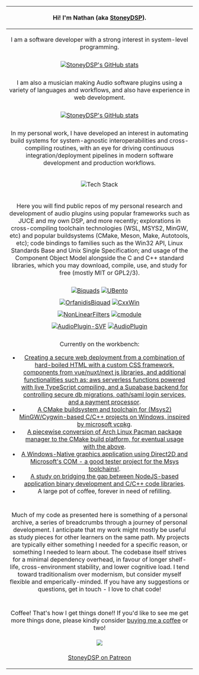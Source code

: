 | <p>Hi! I'm Nathan (aka <a href="https://github.com/StoneyDSP">StoneyDSP</a>).</p>  |
| :-: |
| <p>I am a software developer with a strong interest in system-level programming.</p> |
| |
| [![StoneyDSP's GitHub stats](https://github-readme-stats-two-lime-18.vercel.app/api?username=nathanjhood\&show_icons=true&theme=transparent)](https://github.com/nathanjhood) |
| |
| <p>I am also a musician making Audio software plugins using a variety of languages and workflows, and also have experience in web development.</p> |
| |
| [![StoneyDSP's GitHub stats](https://github-readme-stats-two-lime-18.vercel.app/api/top-langs/?username=nathanjhood\&langs_count=8\&show_icons=true\&theme=transparent\&hide=tex,html)](https://github.com/nathanjhood) |
| |
| <p>In my personal work, I have developed an interest in automating build systems for system-agnostic interoperabilities and cross-compiling routines, with an eye for driving continuous integration/deployment pipelines in modern software development and production workflows.</p> |
| <p align="center"><img src="https://skillicons.dev/icons?i=cpp,c,cmake,js,ts,html,css,nodejs&perline=4" alt="Tech Stack" /></p> |
| <p>Here you will find public repos of my personal research and development of audio plugins using popular frameworks such as JUCE and my own DSP, and more recently; explorations in cross-compiling toolchain technologies (WSL, MSYS2, MinGW, etc) and popular buildsystems (CMake, Meson, Make, Autotools, etc); code bindings to families such as the Win32 API, Linux Standards Base and Unix Single Specification; and usage of the Component Object Model alongside the C and C++ standard libraries, which you may download, compile, use, and study for free (mostly MIT or GPL2/3).</p> |
| |
| [![Biquads](https://github-readme-stats-two-lime-18.vercel.app/api/pin/?username=nathanjhood\&repo=Biquads\&theme=transparent)](https://github.com/StoneyDSP/Biquads) [![UBento](https://github-readme-stats-two-lime-18.vercel.app/api/pin/?username=nathanjhood\&repo=UBento\&theme=transparent)](https://github.com/StoneyDSP/UBento) |
| |
| [![OrfanidisBiquad](https://github-readme-stats-two-lime-18.vercel.app/api/pin/?username=nathanjhood\&repo=OrfanidisBiquad\&theme=transparent)](https://github.com/StoneyDSP/OrfanidisBiquad) [![CxxWin](https://github-readme-stats-two-lime-18.vercel.app/api/pin/?username=nathanjhood\&repo=CxxWin\&theme=transparent)](https://github.com/StoneyDSP/CxxWin) |
| |
| [![NonLinearFilters](https://github-readme-stats-two-lime-18.vercel.app/api/pin/?username=nathanjhood\&repo=NonLinearFilters\&theme=transparent)](https://github.com/nathanjhood/NonLinearFilters) [![cmodule](https://github-readme-stats-two-lime-18.vercel.app/api/pin/?username=nathanjhood\&repo=cmodule\&theme=transparent)](https://github.com/nathanjhood/cmodule) |
| |
| [![AudioPlugin-SVF](https://github-readme-stats-two-lime-18.vercel.app/api/pin/?username=nathanjhood\&repo=AudioPlugin-SVF\&theme=transparent)](https://github.com/nathanjhood/AudioPlugin-SVF) [![AudioPlugin](https://github-readme-stats-two-lime-18.vercel.app/api/pin/?username=nathanjhood\&repo=AudioPlugin\&theme=transparent)](https://github.com/nathanjhood/AudioPlugin) |
| |
| <p align="centre">Currently on the workbench:</p><p align="left"><ul><li><a href="https://www.stoneydsp.com">Creating a secure web deployment from a combination of hard-boiled HTML with a custom CSS framework, components from vue/nuxt/next js libraries, and additional functionalities such as; aws serverless functions powered with live TypeScript compiling, and a Supabase backend for controlling secure db migrations, oath/saml login services, and a payment processor</a>.</li><li><a href="https://github.com/nathanjhood/MSYS2-toolchain.git">A CMake buildsystem and toolchain for (Msys2) MinGW/Cygwin-based C/C++ projects on Windows, inspired by microsoft vcpkg</a>.</li><li><a href="https://github.com/nathanjhood/MSYS2-libconfig.git">A piecewise conversion of Arch Linux Pacman package manager to the CMake build platform, for eventual usage with the above</a>.</li><li><a href="https://github.com/nathanjhood/CxxWin.git">A Windows-Native graphics application using Direct2D and Microsoft's COM - a good tester project for the Msys toolchains!</a>.</li><li><a href="https://github.com/cmodules/cmodules">A study on bridging the gap between NodeJS-based application binary development and C/C++ code libraries</a>.</li><li>A large pot of coffee, forever in need of refilling.</li></ul></p> |
| |
| <p>Much of my code as presented here is something of a personal archive, a series of breadcrumbs through a journey of personal development. I anticipate that my work might mostly be useful as study pieces for other learners on the same path. My projects are typically either something I needed for a specific reason, or something I needed to learn about. The codebase itself strives for a minimal dependency overhead, in favour of longer shelf-life, cross-environment stability, and lower cognitive load. I tend toward traditionalism over modernism, but consider myself flexible and emperically-minded. If you have any suggestions or questions, get in touch - I love to chat code!</p>  |
| |
| <p>Coffee! That's how I get things done!! If you'd like to see me get more things done, please kindly consider <a href="https://www.patreon.com/bePatron?u=8549187" data-patreon-widget-type="become-patron-button">buying me a coffee</a> or two!</p> |
| <a href= "https://paypal.me/StoneyDSPAudio?country.x=ES&locale.x=en_US"><img src="https://www.paypalobjects.com/en_US/i/btn/btn_donate_SM.gif"/></a> |
| <a href="https://www.patreon.com/bePatron?u=8549187" data-patreon-widget-type="become-patron-button"><p>StoneyDSP on Patreon</p></a> |
